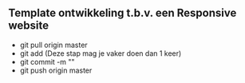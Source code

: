 ## Template ontwikkeling t.b.v. een Responsive website
- git pull origin master
- git add <file> (Deze stap mag je vaker doen dan 1 keer)
- git commit -m "<name commit>"
- git push origin master
